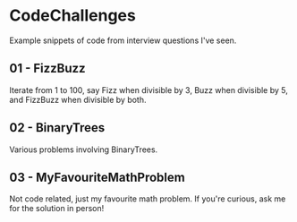 # CodeChallenges
Example snippets of code from interview questions I've seen.

## 01 - FizzBuzz
Iterate from 1 to 100, say Fizz when divisible by 3, Buzz when divisible by 5, and FizzBuzz when divisible by both.

## 02 - BinaryTrees
Various problems involving BinaryTrees.

## 03 - MyFavouriteMathProblem
Not code related, just my favourite math problem.  If you're curious, ask me for the solution in person!
